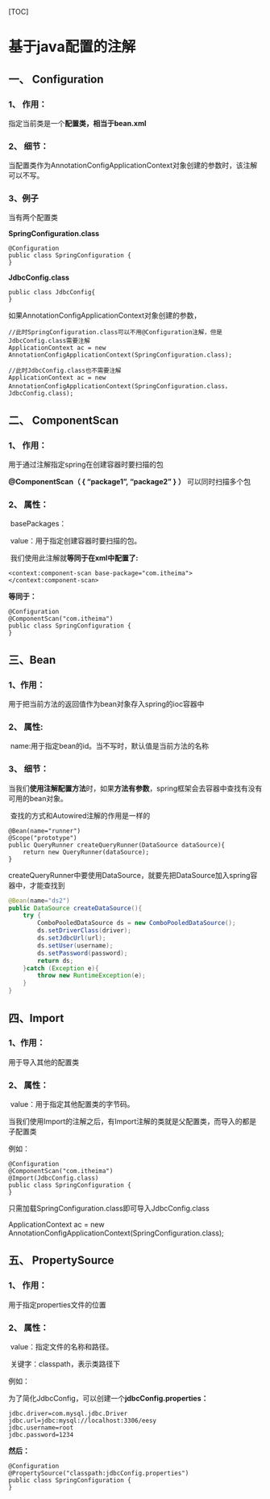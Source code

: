 [TOC]



# **基于java配置的注解**

## **一、 Configuration**

###      **1、 作用：**

指定当前类是一个**配置类，相当于bean.xml**

###      **2、 细节：**

当配置类作为AnnotationConfigApplicationContext对象创建的参数时，该注解可以不写。

### **3、例子**

当有两个配置类

**SpringConfiguration.class**

```
@Configuration
public class SpringConfiguration {
}
```

**JdbcConfig.class**

```
public class JdbcConfig{
}
```

如果AnnotationConfigApplicationContext对象创建的参数，

```
//此时SpringConfiguration.class可以不用@Configuration注解，但是JdbcConfig.class需要注解
ApplicationContext ac = new AnnotationConfigApplicationContext(SpringConfiguration.class);

//此时JdbcConfig.class也不需要注解
ApplicationContext ac = new AnnotationConfigApplicationContext(SpringConfiguration.class，JdbcConfig.class);
```



## **二、 ComponentScan**

###      **1、 作用：**

用于通过注解指定spring在创建容器时要扫描的包

**@ComponentScan（ { “package1”, “package2” } ）**   可以同时扫描多个包

###       **2、 属性：**

​    basePackages：

​           value：用于指定创建容器时要扫描的包。

​                  我们使用此注解就**等同于在xml中配置了:**                 

```
<context:component-scan base-package="com.itheima"></context:component-scan>
```

**等同于：**

```
@Configuration
@ComponentScan("com.itheima")
public class SpringConfiguration { 
}
```

 

## **三、Bean**

###      **1、作用：**

用于把当前方法的返回值作为bean对象存入spring的ioc容器中

###      **2、 属性:**

​          	 name:用于指定bean的id。当不写时，默认值是当前方法的名称

###       **3、 细节：**

​          当我们**使用注解配置方法**时，如果**方法有参数**，spring框架会去容器中查找有没有可用的bean对象。

​          查找的方式和Autowired注解的作用是一样的

```
@Bean(name="runner")
@Scope("prototype")
public QueryRunner createQueryRunner(DataSource dataSource){
    return new QueryRunner(dataSource);
}
```

createQueryRunner中要使用DataSource，就要先把DataSource加入spring容器中，才能查找到

```java
@Bean(name="ds2")
public DataSource createDataSource(){
    try {
        ComboPooledDataSource ds = new ComboPooledDataSource();
        ds.setDriverClass(driver);
        ds.setJdbcUrl(url);
        ds.setUser(username);
        ds.setPassword(password);
        return ds;
    }catch (Exception e){
        throw new RuntimeException(e);
    }
}
```



## **四、Import**

###       **1、作用：**

用于导入其他的配置类

###       **2、  属性：**

​           value：用于指定其他配置类的字节码。

​                   当我们使用Import的注解之后，有Import注解的类就是父配置类，而导入的都是子配置类

例如：

```
@Configuration
@ComponentScan("com.itheima")
@Import(JdbcConfig.class)
public class SpringConfiguration {
}
```

只需加载SpringConfiguration.class即可导入JdbcConfig.class

ApplicationContext ac = new AnnotationConfigApplicationContext(SpringConfiguration.class);



## **五、  PropertySource**

###     **1、  作用：**

用于指定properties文件的位置

###      **2、 属性：**

​           value：指定文件的名称和路径。

​                   关键字：classpath，表示类路径下

例如：

为了简化JdbcConfig，可以创建一个**jdbcConfig.properties：**

```
jdbc.driver=com.mysql.jdbc.Driver
jdbc.url=jdbc:mysql://localhost:3306/eesy
jdbc.username=root
jdbc.password=1234
```

**然后：**

```
@Configuration
@PropertySource("classpath:jdbcConfig.properties")
public class SpringConfiguration {
}
```

